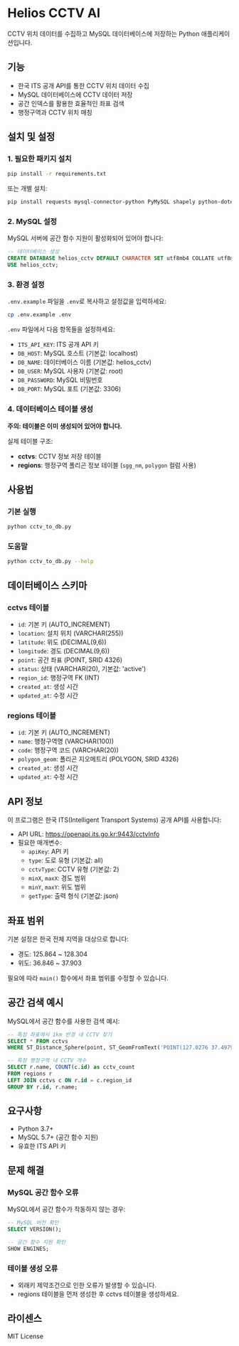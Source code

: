 # Helios CCTV AI

CCTV 위치 데이터를 수집하고 MySQL 데이터베이스에 저장하는 Python 애플리케이션입니다.

## 기능

- 한국 ITS 공개 API를 통한 CCTV 위치 데이터 수집
- MySQL 데이터베이스에 CCTV 데이터 저장
- 공간 인덱스를 활용한 효율적인 좌표 검색
- 행정구역과 CCTV 위치 매칭

## 설치 및 설정

### 1. 필요한 패키지 설치

```bash
pip install -r requirements.txt
```

또는 개별 설치:
```bash
pip install requests mysql-connector-python PyMySQL shapely python-dotenv pandas
```

### 2. MySQL 설정

MySQL 서버에 공간 함수 지원이 활성화되어 있어야 합니다:

```sql
-- 데이터베이스 생성
CREATE DATABASE helios_cctv DEFAULT CHARACTER SET utf8mb4 COLLATE utf8mb4_unicode_ci;
USE helios_cctv;
```

### 3. 환경 설정

`.env.example` 파일을 `.env`로 복사하고 설정값을 입력하세요:

```bash
cp .env.example .env
```

`.env` 파일에서 다음 항목들을 설정하세요:
- `ITS_API_KEY`: ITS 공개 API 키
- `DB_HOST`: MySQL 호스트 (기본값: localhost)
- `DB_NAME`: 데이터베이스 이름 (기본값: helios_cctv)
- `DB_USER`: MySQL 사용자 (기본값: root)
- `DB_PASSWORD`: MySQL 비밀번호
- `DB_PORT`: MySQL 포트 (기본값: 3306)

### 4. 데이터베이스 테이블 생성

**주의: 테이블은 이미 생성되어 있어야 합니다.**

실제 테이블 구조:
- **cctvs**: CCTV 정보 저장 테이블
- **regions**: 행정구역 폴리곤 정보 테이블 (`sgg_nm`, `polygon` 컬럼 사용)

## 사용법

### 기본 실행
```bash
python cctv_to_db.py
```

### 도움말
```bash
python cctv_to_db.py --help
```

## 데이터베이스 스키마

### cctvs 테이블
- `id`: 기본 키 (AUTO_INCREMENT)
- `location`: 설치 위치 (VARCHAR(255))
- `latitude`: 위도 (DECIMAL(9,6))
- `longitude`: 경도 (DECIMAL(9,6))
- `point`: 공간 좌표 (POINT, SRID 4326)
- `status`: 상태 (VARCHAR(20), 기본값: 'active')
- `region_id`: 행정구역 FK (INT)
- `created_at`: 생성 시간
- `updated_at`: 수정 시간

### regions 테이블
- `id`: 기본 키 (AUTO_INCREMENT)
- `name`: 행정구역명 (VARCHAR(100))
- `code`: 행정구역 코드 (VARCHAR(20))
- `polygon_geom`: 폴리곤 지오메트리 (POLYGON, SRID 4326)
- `created_at`: 생성 시간
- `updated_at`: 수정 시간

## API 정보

이 프로그램은 한국 ITS(Intelligent Transport Systems) 공개 API를 사용합니다:
- API URL: https://openapi.its.go.kr:9443/cctvInfo
- 필요한 매개변수:
  - `apiKey`: API 키
  - `type`: 도로 유형 (기본값: all)
  - `cctvType`: CCTV 유형 (기본값: 2)
  - `minX`, `maxX`: 경도 범위
  - `minY`, `maxY`: 위도 범위
  - `getType`: 출력 형식 (기본값: json)

## 좌표 범위

기본 설정은 한국 전체 지역을 대상으로 합니다:
- 경도: 125.864 ~ 128.304
- 위도: 36.846 ~ 37.903

필요에 따라 `main()` 함수에서 좌표 범위를 수정할 수 있습니다.

## 공간 검색 예시

MySQL에서 공간 함수를 사용한 검색 예시:

```sql
-- 특정 좌표에서 1km 반경 내 CCTV 찾기
SELECT * FROM cctvs 
WHERE ST_Distance_Sphere(point, ST_GeomFromText('POINT(127.0276 37.4979)', 4326)) <= 1000;

-- 특정 행정구역 내 CCTV 개수
SELECT r.name, COUNT(c.id) as cctv_count
FROM regions r
LEFT JOIN cctvs c ON r.id = c.region_id
GROUP BY r.id, r.name;
```

## 요구사항

- Python 3.7+
- MySQL 5.7+ (공간 함수 지원)
- 유효한 ITS API 키

## 문제 해결

### MySQL 공간 함수 오류
MySQL에서 공간 함수가 작동하지 않는 경우:
```sql
-- MySQL 버전 확인
SELECT VERSION();

-- 공간 함수 지원 확인
SHOW ENGINES;
```

### 테이블 생성 오류
- 외래키 제약조건으로 인한 오류가 발생할 수 있습니다.
- regions 테이블을 먼저 생성한 후 cctvs 테이블을 생성하세요.

## 라이센스

MIT License
